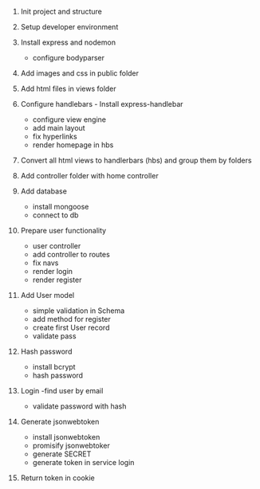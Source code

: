 1. Init project and structure
2. Setup developer environment
3. Install express and nodemon
    - configure bodyparser
4. Add images and css in public folder

5. Add html files in views folder

6. Configure handlebars - Install express-handlebar
    - configure view engine
    - add main layout
    - fix hyperlinks
    - render homepage in hbs
    
7. Convert all html views to handlerbars (hbs) and group them by folders

8. Add controller folder with home controller
9. Add database
    - install mongoose
    - connect to db

10. Prepare user functionality
    - user controller
    - add controller to routes
    - fix navs
    - render login
    - render register

11. Add User model
    - simple validation in Schema
    - add method for register
    - create first User record
    - validate pass

12. Hash password
    - install bcrypt
    - hash password

13. Login
    -find user by email
    - validate password with hash

14. Generate jsonwebtoken
    - install jsonwebtoken
    - promisify jsonwebtoker
    - generate SECRET
    - generate token in service login

15. Return token in cookie